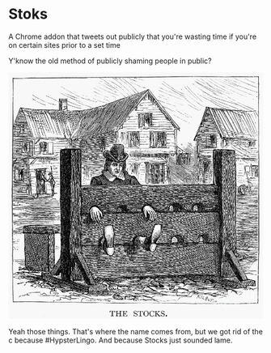 # Stoks
A Chrome addon that tweets out publicly that you're wasting time if you're on certain sites prior to a set time

Y'know the old method of publicly shaming people in public?

![colonial stocks](1-colonial-stocks-granger.jpg)

Yeah those things. That's where the name comes from, but we got rid of the c because #HypsterLingo. And because Stocks just sounded lame.
